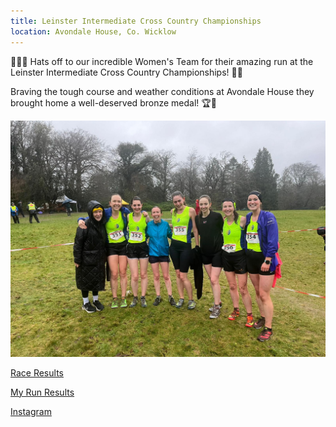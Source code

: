 ```yaml
---
title: Leinster Intermediate Cross Country Championships
location: Avondale House, Co. Wicklow
---
```


🏃‍♀️🥉 Hats off to our incredible Women's Team for their amazing run at the Leinster Intermediate Cross Country Championships! 🥉💪 

Braving the tough course and weather conditions at Avondale House they brought home a well-deserved bronze medal! 🏆🌟

<img src="/assets/images/races/2024/leinster-inter-xc/women-group.jpeg" class="img-fluid" alt="LVAC Women Group Photo">

<a href="/races/2024-01-21-Leinster-Inter-XC/" target="_blank" rel="noopener noreferrer">Race Results</a>

<a href="https://www.myrunresults.com/events/leinster_intermediate__masters_xc_championships_2024/4936/results" target="_blank" rel="noopener noreferrer">My Run Results</a>

<a href="ttps://www.instagram.com/p/C2YR7LTsAZS/?img_index=1" target="_blank" rel="noopener noreferrer">Instagram</a>